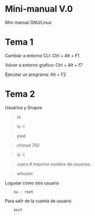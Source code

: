 Mini-manual V.0
===========

Mini manual GNU/Linux

Tema 1
======

Cambiar a entorno CLI:    Ctrl + Alt + F1

Volver a entorno grafico: Ctrl + Alt + f7

Ejecutar un programa:     Alt + F2

Tema 2
======

Usuarios y Grupos

>id

>ls -l

>pwd

>chmod 750

>ls -l


>users            # Imprime nombre de usuarios

>whoami

Loguear como otro usuario

        su - root

Para salir de la cuenta de usuario

        exit
